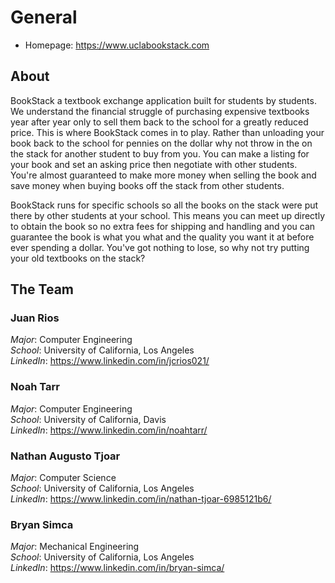 # General
* Homepage: https://www.uclabookstack.com

## About
BookStack a textbook exchange application built for students by students. We understand the financial struggle of purchasing expensive textbooks year after year only to sell them back to the school for a greatly reduced price. This is where BookStack comes in to play. Rather than unloading your book back to the school for pennies on the dollar why not throw in the on the stack for another student to buy from you. You can make a listing for your book and set an asking price then negotiate with other students. You're almost guaranteed to make more money when selling the book and save money when buying books off the stack from other students.

BookStack runs for specific schools so all the books on the stack were put there by other students at your school. This means you can meet up directly to obtain the book so no extra fees for shipping and handling and you can guarantee the book is what you what and the quality you want it at before ever spending a dollar. You've got nothing to lose, so why not try putting your old textbooks on the stack?
  
## The Team  
### Juan Rios  
*Major*: Computer Engineering  
*School*: University of California, Los Angeles  
*LinkedIn*: https://www.linkedin.com/in/jcrios021/  
  
### Noah Tarr
*Major*: Computer Engineering  
*School*: University of California, Davis  
*LinkedIn*: https://www.linkedin.com/in/noahtarr/
  
### Nathan Augusto Tjoar  
*Major*: Computer Science  
*School*: University of California, Los Angeles  
*LinkedIn*: https://www.linkedin.com/in/nathan-tjoar-6985121b6/
  
### Bryan Simca  
*Major*: Mechanical Engineering  
*School*: University of California, Los Angeles  
*LinkedIn*: https://www.linkedin.com/in/bryan-simca/  
